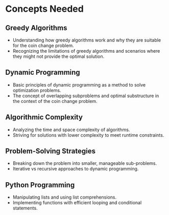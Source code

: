 # Concepts Needed

## Greedy Algorithms

- Understanding how greedy algorithms work and why they are suitable for the coin change problem.
- Recognizing the limitations of greedy algorithms and scenarios where they might not provide the optimal solution.

## Dynamic Programming

- Basic principles of dynamic programming as a method to solve optimization problems.
- The concept of overlapping subproblems and optimal substructure in the context of the coin change problem.

## Algorithmic Complexity

- Analyzing the time and space complexity of algorithms.
- Striving for solutions with lower complexity to meet runtime constraints.

## Problem-Solving Strategies

- Breaking down the problem into smaller, manageable sub-problems.
- Iterative vs recursive approaches to dynamic programming.

## Python Programming

- Manipulating lists and using list comprehensions.
- Implementing functions with efficient looping and conditional statements.
